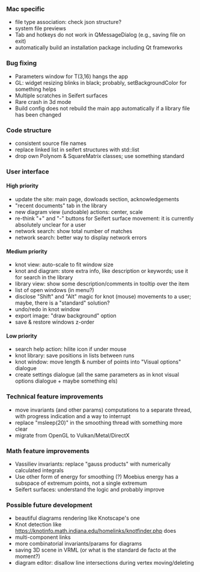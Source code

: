 ### Mac specific

* file type association: check json structure?
* system file previews
* Tab and hotkeys do not work in QMessageDialog (e.g., saving file on exit)
* automatically build an installation package including Qt frameworks

### Bug fixing

* Parameters window for T(3,16) hangs the app
* GL: widget resizing blinks in black; probably, setBackgroundColor for something helps
* Multiple scratches in Seifert surfaces
* Rare crash in 3d mode
* Build config does not rebuild the main app automatically if a library file has been changed

### Code structure

* consistent source file names
* replace linked list in seifert structures with std::list
* drop own Polynom & SquareMatrix classes; use something standard

### User interface

#### High priority
* update the site: main page, dowloads section, acknowledgements
* "recent documents" tab in the library
* new diagram view (undoable) actions: center, scale
* re-think "+" and "-" buttons for Seifert surface movement: it is currently absolutely unclear for a user
* network search: show total number of matches
* network search: better way to display network errors

#### Medium priority
* knot view: auto-scale to fit window size
* knot and diagram: store extra info, like description or keywords; use it for search in the library
* library view: show some description/comments in tooltip over the item
* list of open windows (in menu?)
* disclose "Shift" and "Alt" magic for knot (mouse) movements to a user; maybe, there is a "standard" solution?
* undo/redo in knot window
* export image: "draw background" option
* save & restore windows z-order

#### Low priority
* search help action: hilite icon if under mouse
* knot library: save positions in lists between runs
* knot window: move length & number of points into "Visual options" dialogue
* create settings dialogue (all the same parameters as in knot visual options dialogue + maybe something els)

### Technical feature improvements

* move invariants (and other params) computations to a separate thread, with progress indication and a way to interrupt
* replace "msleep(20)" in the smoothing thread with something more clear
* migrate from OpenGL to Vulkan/Metal/DirectX

### Math feature improvements

* Vassiliev invariants: replace "gauss products" with numerically calculated integrals
* Use other form of energy for smoothing (?) Moebius energy has a subspace of extremum points, not a single extremum
* Seifert surfaces: understand the logic and probably improve

### Possible future development

* beautiful diagrams rendering like Knotscape's one
* Knot detection like https://knotinfo.math.indiana.edu/homelinks/knotfinder.php does
* multi-component links
* more combinatorial invariants/params for diagrams
* saving 3D scene in VRML (or what is the standard de facto at the moment?)
* diagram editor: disallow line intersections during vertex moving/deleting
